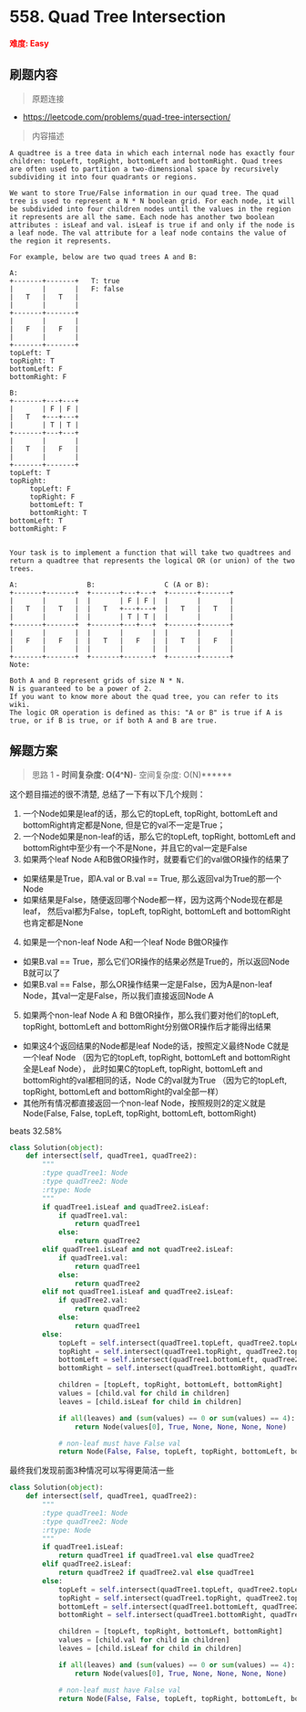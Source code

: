 # 558. Quad Tree Intersection

**<font color=red>难度: Easy</font>**

## 刷题内容

> 原题连接

* https://leetcode.com/problems/quad-tree-intersection/

> 内容描述

```
A quadtree is a tree data in which each internal node has exactly four children: topLeft, topRight, bottomLeft and bottomRight. Quad trees are often used to partition a two-dimensional space by recursively subdividing it into four quadrants or regions.

We want to store True/False information in our quad tree. The quad tree is used to represent a N * N boolean grid. For each node, it will be subdivided into four children nodes until the values in the region it represents are all the same. Each node has another two boolean attributes : isLeaf and val. isLeaf is true if and only if the node is a leaf node. The val attribute for a leaf node contains the value of the region it represents.

For example, below are two quad trees A and B:

A:
+-------+-------+   T: true
|       |       |   F: false
|   T   |   T   |
|       |       |
+-------+-------+
|       |       |
|   F   |   F   |
|       |       |
+-------+-------+
topLeft: T
topRight: T
bottomLeft: F
bottomRight: F

B:               
+-------+---+---+
|       | F | F |
|   T   +---+---+
|       | T | T |
+-------+---+---+
|       |       |
|   T   |   F   |
|       |       |
+-------+-------+
topLeft: T
topRight:
     topLeft: F
     topRight: F
     bottomLeft: T
     bottomRight: T
bottomLeft: T
bottomRight: F
 

Your task is to implement a function that will take two quadtrees and return a quadtree that represents the logical OR (or union) of the two trees.

A:                 B:                 C (A or B):
+-------+-------+  +-------+---+---+  +-------+-------+
|       |       |  |       | F | F |  |       |       |
|   T   |   T   |  |   T   +---+---+  |   T   |   T   |
|       |       |  |       | T | T |  |       |       |
+-------+-------+  +-------+---+---+  +-------+-------+
|       |       |  |       |       |  |       |       |
|   F   |   F   |  |   T   |   F   |  |   T   |   F   |
|       |       |  |       |       |  |       |       |
+-------+-------+  +-------+-------+  +-------+-------+
Note:

Both A and B represent grids of size N * N.
N is guaranteed to be a power of 2.
If you want to know more about the quad tree, you can refer to its wiki.
The logic OR operation is defined as this: "A or B" is true if A is true, or if B is true, or if both A and B are true.
```

## 解题方案

> 思路 1
******- 时间复杂度: O(4^N)******- 空间复杂度: O(N)******



这个题目描述的很不清楚, 总结了一下有以下几个规则：
1. 一个Node如果是leaf的话，那么它的topLeft, topRight, bottomLeft and bottomRight肯定都是None, 但是它的val不一定是True；
2. 一个Node如果是non-leaf的话，那么它的topLeft, topRight, bottomLeft and bottomRight中至少有一个不是None，并且它的val一定是False
3. 如果两个leaf Node A和B做OR操作时，就要看它们的val做OR操作的结果了
  - 如果结果是True，即A.val or B.val == True, 那么返回val为True的那一个Node
  - 如果结果是False，随便返回哪个Node都一样，因为这两个Node现在都是leaf，
  然后val都为False，topLeft, topRight, bottomLeft and bottomRight也肯定都是None
4. 如果是一个non-leaf Node A和一个leaf Node B做OR操作
  - 如果B.val == True，那么它们OR操作的结果必然是True的，所以返回Node B就可以了
  - 如果B.val == False，那么OR操作结果一定是False，因为A是non-leaf Node，其val一定是False，所以我们直接返回Node A
5. 如果两个non-leaf Node A 和 B做OR操作，那么我们要对他们的topLeft, topRight, bottomLeft and bottomRight分别做OR操作后才能得出结果
  - 如果这4个返回结果的Node都是leaf Node的话，按照定义最终Node C就是一个leaf Node
  （因为它的topLeft, topRight, bottomLeft and bottomRight全是Leaf Node），
  此时如果C的topLeft, topRight, bottomLeft and bottomRight的val都相同的话，Node C的val就为True
  （因为它的topLeft, topRight, bottomLeft and bottomRight的val全部一样）
  - 其他所有情况都直接返回一个non-leaf Node，按照规则2的定义就是Node(False, False, topLeft, topRight, bottomLeft, bottomRight)
  
beats 32.58%
  
```python
class Solution(object):
    def intersect(self, quadTree1, quadTree2):
        """
        :type quadTree1: Node
        :type quadTree2: Node
        :rtype: Node
        """
        if quadTree1.isLeaf and quadTree2.isLeaf:
            if quadTree1.val:
                return quadTree1
            else:
                return quadTree2
        elif quadTree1.isLeaf and not quadTree2.isLeaf:
            if quadTree1.val:
                return quadTree1
            else:
                return quadTree2
        elif not quadTree1.isLeaf and quadTree2.isLeaf:
            if quadTree2.val:
                return quadTree2
            else:
                return quadTree1
        else:
            topLeft = self.intersect(quadTree1.topLeft, quadTree2.topLeft)
            topRight = self.intersect(quadTree1.topRight, quadTree2.topRight)
            bottomLeft = self.intersect(quadTree1.bottomLeft, quadTree2.bottomLeft)
            bottomRight = self.intersect(quadTree1.bottomRight, quadTree2.bottomRight)

            children = [topLeft, topRight, bottomLeft, bottomRight]
            values = [child.val for child in children]
            leaves = [child.isLeaf for child in children]

            if all(leaves) and (sum(values) == 0 or sum(values) == 4):
                return Node(values[0], True, None, None, None, None)

            # non-leaf must have False val
            return Node(False, False, topLeft, topRight, bottomLeft, bottomRight)
```

最终我们发现前面3种情况可以写得更简洁一些

```python
class Solution(object):
    def intersect(self, quadTree1, quadTree2):
        """
        :type quadTree1: Node
        :type quadTree2: Node
        :rtype: Node
        """
        if quadTree1.isLeaf:
            return quadTree1 if quadTree1.val else quadTree2
        elif quadTree2.isLeaf:
            return quadTree2 if quadTree2.val else quadTree1
        else:
            topLeft = self.intersect(quadTree1.topLeft, quadTree2.topLeft)
            topRight = self.intersect(quadTree1.topRight, quadTree2.topRight)
            bottomLeft = self.intersect(quadTree1.bottomLeft, quadTree2.bottomLeft)
            bottomRight = self.intersect(quadTree1.bottomRight, quadTree2.bottomRight)

            children = [topLeft, topRight, bottomLeft, bottomRight]
            values = [child.val for child in children]
            leaves = [child.isLeaf for child in children]

            if all(leaves) and (sum(values) == 0 or sum(values) == 4):
                return Node(values[0], True, None, None, None, None)

            # non-leaf must have False val
            return Node(False, False, topLeft, topRight, bottomLeft, bottomRight)
```


























